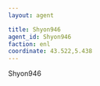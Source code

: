 ```yaml
---
layout: agent

title: Shyon946
agent_id: Shyon946
faction: enl
coordinate: 43.522,5.438
---
```


Shyon946
